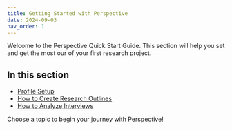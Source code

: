 ```yaml
---
title: Getting Started with Perspective
date: 2024-09-03
nav_order: 1
---
```


Welcome to the Perspective Quick Start Guide. This section will help you set and get the most our of your first research project.

## In this section

- [Profile Setup](/docs/getting-started/profile-setup.md)
- [How to Create Research Outlines](/docs/getting-started/collecting-feedback.md)
- [How to Analyze Interviews](/docs/getting-started/analysis-sessions.md)


Choose a topic to begin your journey with Perspective!
